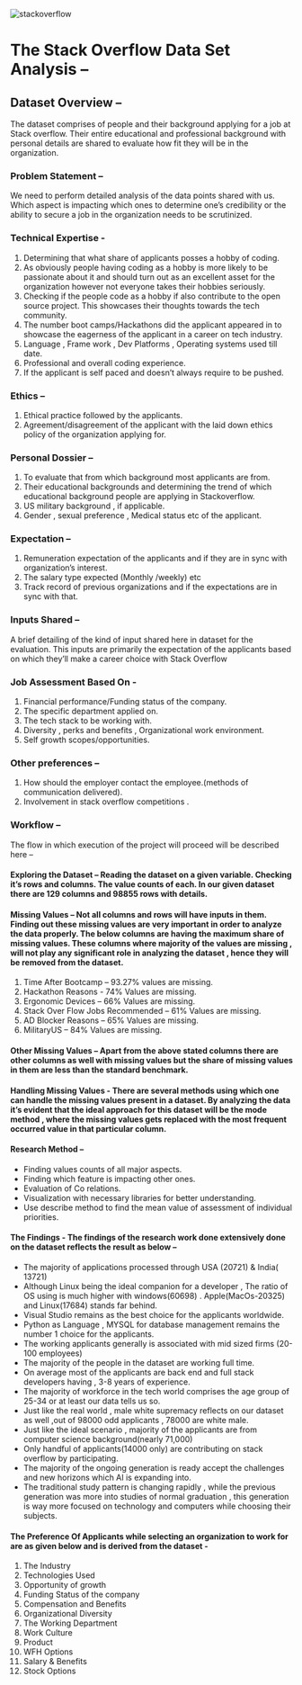 ![stackoverflow](https://images.unsplash.com/photo-1542831371-29b0f74f9713?ixid=MnwxMjA3fDB8MHxwaG90by1wYWdlfHx8fGVufDB8fHx8&ixlib=rb-1.2.1&auto=format&fit=crop&w=750&q=80)
# The Stack Overflow Data Set Analysis –

## Dataset Overview –

The dataset comprises of people and their background applying for a job at  Stack overflow. Their entire educational  and professional background with personal details are shared to evaluate how fit they will be in the organization.

### Problem Statement – 

We need to perform detailed analysis of the data points shared with us. Which aspect is impacting which ones to determine one’s credibility or the ability to secure a job in the organization needs to be scrutinized. 

### Technical Expertise -

1. 	Determining that what share of applicants posses a hobby of coding. 
2. 	As obviously people having coding as a hobby is more likely to be passionate about it and should turn out as an excellent asset for the organization however not everyone takes their hobbies seriously.
3. Checking if the people code as a hobby if also contribute to the open source project. This showcases their thoughts towards the tech community.	
4. The number boot camps/Hackathons did the applicant appeared in to showcase the eagerness of the applicant in a career on tech industry.
5. Language , Frame work , Dev Platforms , Operating systems  used till date.
6. Professional and overall coding experience.
7. If the applicant is self paced and doesn’t always require to be pushed.

### Ethics –

1. Ethical practice followed by the applicants.
2. Agreement/disagreement of the applicant with the laid down ethics policy of the organization applying for.

### Personal Dossier – 

1. To evaluate that from which background most applicants are from.
2. Their educational backgrounds and determining the trend of which educational background people are applying in Stackoverflow.
3. US military background , if applicable.
4. Gender , sexual preference , Medical status etc of the applicant.

### Expectation – 

1. Remuneration expectation of the applicants and if they are in sync with organization’s interest.
2. The salary type expected (Monthly /weekly) etc
3. Track record of previous organizations and if the expectations are in sync with that.

### Inputs Shared –

A brief detailing of the kind of input shared here in dataset for the evaluation. This inputs are primarily the expectation of the applicants based on which they’ll make a career choice with Stack Overflow

### Job Assessment Based On -  

1. Financial performance/Funding status of the company.
2. The specific department applied on.
3. The tech stack to be working with.
4. Diversity , perks and benefits , Organizational work environment.
5. Self growth scopes/opportunities.

### Other preferences – 

1. How should the employer contact the employee.(methods of communication delivered).
2. Involvement in stack overflow competitions .

### Workflow – 

The flow in which execution of the project will proceed will be described here – 

####	Exploring the Dataset – Reading the dataset on a given variable. Checking it’s rows and columns. The value counts of each.  In our given dataset there are 129 columns and 98855 rows with details.

####	Missing Values – Not all columns and rows will have inputs in them. Finding out these missing values are very important in order to analyze the data properly. The below columns are having the maximum share of missing values. These columns where majority of the values are missing , will not play any significant role in analyzing the dataset , hence they will be removed from the dataset.


1. Time After Bootcamp – 93.27% values are missing.
2. Hackathon Reasons  - 74% Values are missing.
3. Ergonomic Devices – 66% Values are missing.
4. Stack Over Flow Jobs Recommended – 61% Values are missing.
5. AD Blocker Reasons – 65% Values are missing.
6. MilitaryUS – 84% Values are missing.

####	Other Missing Values – Apart from the above stated columns there are other columns as well with missing values but the share of missing values in them are less than the standard benchmark.

####	Handling Missing Values -  There are several methods using which one can handle the missing values present in a dataset. By analyzing the data it’s evident that the ideal approach for this dataset will be the mode method , where the missing values gets replaced with the most frequent occurred value in that particular column.

####	Research Method –
* Finding values counts of all major aspects.
* Finding which feature is impacting other ones.
* Evaluation of Co relations.
* Visualization with necessary libraries for better understanding.
* Use describe method to find the mean value of assessment of individual priorities. 

####	The Findings -  The findings of the research work done extensively done on the dataset reflects the result as below –

* The majority of applications processed through USA (20721) & India( 13721)
* Although Linux being the ideal companion for a developer , The ratio of OS using is much higher with windows(60698) . Apple(MacOs-20325) and Linux(17684) stands far behind.
* Visual Studio remains as the best choice for the applicants worldwide.
* Python as Language , MYSQL for database management remains the number 1 choice for the applicants.
* The working applicants generally is associated with mid sized firms (20-100 employees)
* The majority of the people in the dataset are working full time.
* On average most of the applicants are back end and full stack developers having , 3-8 years of experience.
* The majority of workforce in the tech world comprises the age group of 25-34 or at least our data tells us so.
* Just like the real world , male white supremacy reflects on our dataset as well ,out of 98000 odd applicants , 78000 are white male.
* Just like the ideal scenario , majority of the applicants are from computer science background(nearly 71,000)
* Only handful of applicants(14000 only) are contributing on stack overflow by participating.
* The majority of the ongoing  generation is ready accept the challenges and new horizons which AI is expanding into.
* The traditional study pattern is changing rapidly , while the previous generation was more into studies of normal graduation , this generation is way more focused on technology and computers while choosing their subjects.


#### The Preference Of Applicants while selecting an organization to work for are as given below and is derived from the dataset -

1. The Industry	
2. Technologies Used	
3. Opportunity of growth
4. Funding Status of the company	
5. Compensation and Benefits	
6. Organizational Diversity
7. The Working Department	
8. Work Culture	
9. Product
10. WFH Options	
11. Salary & Benefits
12. Stock Options




















